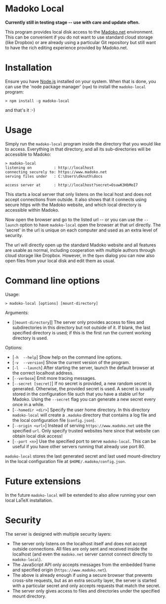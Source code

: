 <!--madoko
Title 	  	: Madoko Local
Author      : Daan Leijen
Heading Base: 2
-->

# Madoko Local

**Currently still in testing stage -- use with care and update often.**

This program provides local disk access to the [Madoko.net] environment.
This can be convenient if you do not want to use
standard cloud storage (like Dropbox) or are already using
a particular Git repository but still want to have the
rich editing experience provided by Madoko.net.

# Installation

Ensure you have [Node.js] installed on your system. When that
is done, you can use the 'node package manager' (`npm`) to install
the `madoko-local` program:
```
> npm install -g madoko-local
```
and that's it :-)

# Usage

Simply run the `madoko-local` program inside the directory that you would
like to access. Everything in that directory, and all its sub-directories
will be accessible to Madoko:
```
> madoko-local
listening on          : http://localhost
connecting securely to: https://www.madoko.net
serving files under   : C:\Users\dknuth\docs

access server at      : http://localhost?secret=OsuwK3HbMoI7
```
This starts a local server that only listens on the local host
and does not accept connections from outside. It also shows 
that it connects using secure https with the Madoko website, and
which local directory is accessible within Madoko.

Now open the browser and go to the listed url -- or you can use the
`--launch` option to have `madoko-local` open the browser at that url
directly. The 'secret' in the url is unique on each computer and used as
an extra level of security. 

The url will directly open up the standard Madoko website
and all features are usable as normal, including cooperation
with multiple authors through cloud storage like Dropbox.
However, in the `Open` dialog you can now also open files
from your local disk and edit them as usual. 

# Command line options

Usage:

``` { font-weight=bold }
> madoko-local [options] [mount-directory]
```

Arguments:

* [`[mount-directory`]] 
  The server only provides access to files and
  subdirectories in this directory but not outside of it. If blank, the
  last specified directory is used; if this is the first run the current
  working directory is used.

Options:

* [`-h` &ensp; `--help`]
  Show help on the command line options.
* [`-v` &ensp; `--version`]
  Show the current version of the program.
* [`-l` &ensp; `--launch`]
  After starting the server, launch the default browser
  at the correct localhost address.
* [`--verbose`]
  Emit more tracing messages.
* [`--secret [secret]`]
  If no secret is provided, a new random secret is
  generated. Otherwise, the provided secret is used.
  A secret is usually stored in the configuration file
  such that you have a stable url for Madoko. Using the
  `--secret` flag you can generate a new secret every
  once in a while.
* [`--homedir <dir>`]
  Specify the user home directory. In this directory
  `madoko-local` will create a `.madoko` directory
  that contains a log file and the local configuration
  file (`config.json`).    
* [`--origin <url>`]
  Instead of serving `https://www.madoko.net` use the
  specified `url`. Only specify trusted websites here
  since that website can obtain local disk access!    
* [`--port <n>`]
  Use the specified port to serve `madoko-local`. 
  This can be useful if you have other servers running that 
  already use port 80.

`madoko-local` stores the last generated secret and 
last used mount-directory in the local configuration
file at `$HOME/.madoko/config.json`. 

# Future extensions

In the future `madoko-local` will be extended to also allow running
your own local LaTeX installation.

# Security

The server is designed with multiple security layers:

* The server only listens on the localhost itself and does
  not accept outside connections. All files are only sent
  and received inside the localhost (and even the
  `madoko.net` server cannot connect directly to `madoko-local`).
* The JavaScript API only accepts messages from the embedded
  frame and specified origin (`https://www.madoko.net`).
* The above is already enough if using a secure browser that prevents
  cross-site requests, but as an extra security layer, the server is
  started with a particular secret and only accepts requests that match
  the secret.
* The server only gives access to files and directories under the specified
  mount directory.


[Madoko.net]: https://www.madoko.net  "Madoko"
[Node.js]: http://nodejs.org "Node.JS"